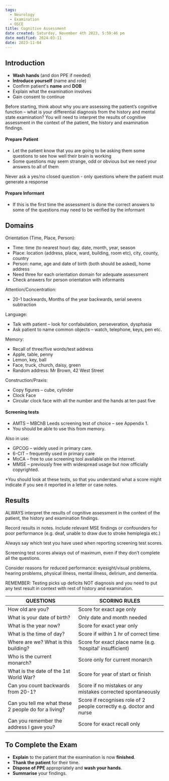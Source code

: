 ```yaml
---
tags:
  - Neurology
  - Examination
  - OSCE
title: Cognitive Assessment
date created: Saturday, November 4th 2023, 5:59:46 pm
date modified: 2024-03-11
date: 2023-11-04
---
```


## Introduction

- **Wash hands** (and don PPE if needed)
- **Introduce yourself** (name and role)
- Confirm patient's **name** and **DOB**
- Explain what the examination involves
- Gain consent to continue

Before starting, think about why you are assessing the patient’s cognitive function – what is your differential diagnosis from the history and mental state examination? You will need to interpret the results of cognitive assessment in the context of the patient, the history and examination findings.

#### Prepare Patient

- Let the patient know that you are going to be asking them some questions to see how well their brain is working
- Some questions may seem strange, odd or obvious but we need your answers to all of them

Never ask a yes/no closed question - only questions where the patient must generate a response

#### Prepare Informant

- If this is the first time the assessment is done the correct answers to some of the questions may need to be verified by the informant

## Domains

Orientation (Time, Place, Person):

- Time: time (to nearest hour) day, date, month, year, season
- Place: location (address, place, ward, building, room etc), city, county, country
- Person: name, age and date of birth (both should be asked), home address
- Need three for each orientation domain for adequate assessment
- Check answers for person orientation with informants

Attention/Concentration:

- 20-1 backwards, Months of the year backwards, serial sevens subtraction

Language:

- Talk with patient – look for confabulation, perseveration, dysphasia
- Ask patient to name common objects – watch, telephone, keys, pen etc.

Memory:

- Recall of three/five words/test address
- Apple, table, penny
- Lemon, key, ball
- Face, truck, church, daisy, green
- Random address: Mr Brown, 42 West Street

Construction/Praxis:

- Copy figures – cube, cylinder
- Clock Face
- Circular clock face with all the number and the hands at ten past five

#### Screening tests

- AMTS – MBChB Leeds screening test of choice – see Appendix 1.
- You should be able to use this from memory.

Also in use:

- GPCOG – widely used in primary care.
- 6-CIT – frequently used in primary care
- MoCA – free to use screening tool available on the internet.
- MMSE – previously free with widespread usage but now officially copyrighted.

*You should look at these tests, so that you understand what a score might indicate if you see it reported in a letter or case notes.

## Results

ALWAYS interpret the results of cognitive assessment in the context of the patient, the history and examination findings.

Record results in notes. Include relevant MSE findings or confounders for poor performance (e.g. deaf, unable to draw due to stroke hemiplegia etc.)

Always say which test you have used when reporting screening test scores.

Screening test scores always out of maximum, even if they don’t complete all the questions.

Consider reasons for reduced performance: eyesight/visual problems, hearing problems, physical illness, mental illness, delirium, and dementia.

REMEMBER: Testing picks up deficits NOT diagnosis and you need to put any test result in context with rest of history and examination.

|QUESTIONS|SCORING RULES|
|---|---|
|How old are you?|Score for exact age only|
|What is your date of birth?|Only date and month needed|
|What is the year now?|Score for exact year only|
|What is the time of day?|Score if within 1 hr of correct time|
|Where are we? What is this building?|Score for exact place name (e.g. ‘hospital’ insufficient)|
|Who is the current monarch?|Score only for current monarch|
|What is the date of the 1st World War?|Score for year of start or finish|
|Can you count backwards from 20-1?|Score if no mistakes or any mistakes corrected spontaneously|
|Can you tell me what these 2 people do for a living?|Score if recognises role of 2 people correctly e.g. doctor and nurse|
|Can you remember the address I gave you?|Score for exact recall only|

## To Complete the Exam

- **Explain** to the patient that the examination is now **finished**.
- **Thank the patient** for their time.
- **Dispose of PPE** appropriately and **wash your hands**.
- **Summarise** your findings.
